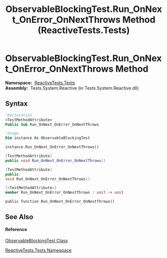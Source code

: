 ﻿---
title: ObservableBlockingTest.Run_OnNext_OnError_OnNextThrows Method  (ReactiveTests.Tests)
TOCTitle: Run_OnNext_OnError_OnNextThrows Method
ms:assetid: M:ReactiveTests.Tests.ObservableBlockingTest.Run_OnNext_OnError_OnNextThrows
ms:mtpsurl: https://msdn.microsoft.com/en-us/library/reactivetests.tests.observableblockingtest.run_onnext_onerror_onnextthrows(v=VS.103)
ms:contentKeyID: 36619600
ms.date: 06/28/2011
mtps_version: v=VS.103
f1_keywords:
- ReactiveTests.Tests.ObservableBlockingTest.Run_OnNext_OnError_OnNextThrows
dev_langs:
- CSharp
- JScript
- VB
- FSharp
- c++
---

# ObservableBlockingTest.Run\_OnNext\_OnError\_OnNextThrows Method

**Namespace:**  [ReactiveTests.Tests](hh289046\(v=vs.103\).md)  
**Assembly:**  Tests.System.Reactive (in Tests.System.Reactive.dll)

## Syntax

``` vb
'Declaration
<TestMethodAttribute> _
Public Sub Run_OnNext_OnError_OnNextThrows
```

``` vb
'Usage
Dim instance As ObservableBlockingTest

instance.Run_OnNext_OnError_OnNextThrows()
```

``` csharp
[TestMethodAttribute]
public void Run_OnNext_OnError_OnNextThrows()
```

``` c++
[TestMethodAttribute]
public:
void Run_OnNext_OnError_OnNextThrows()
```

``` fsharp
[<TestMethodAttribute>]
member Run_OnNext_OnError_OnNextThrows : unit -> unit 
```

``` jscript
public function Run_OnNext_OnError_OnNextThrows()
```

## See Also

#### Reference

[ObservableBlockingTest Class](hh315164\(v=vs.103\).md)

[ReactiveTests.Tests Namespace](hh289046\(v=vs.103\).md)

